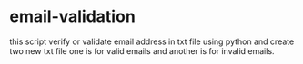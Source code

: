 # email-validation
this script verify or validate email address in txt file using python and create two new txt file one is for valid emails and another is for invalid emails.
